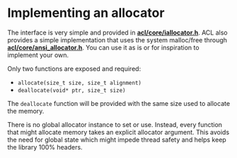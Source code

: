 # Implementing an allocator

The interface is very simple and provided in [**acl/core/iallocator.h**](../includes/acl/core/iallocator.h). ACL also provides a simple implementation that uses the system malloc/free through [**acl/core/ansi_allocator.h**](../includes/acl/core/ansi_allocator.h). You can use it as is or for inspiration to implement your own.

Only two functions are exposed and required:

*  `allocate(size_t size, size_t alignment)`
*  `deallocate(void* ptr, size_t size)`

The `deallocate` function will be provided with the same size used to allocate the memory.

There is no global allocator instance to set or use. Instead, every function that might allocate memory takes an explicit allocator argument. This avoids the need for global state which might impede thread safety and helps keep the library 100% headers.

